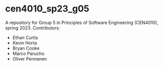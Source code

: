 # cen4010_sp23_g05
A repository for Group 5 in Principles of Software Engineering (CEN4010), spring 2023.
Contributors:
- Ethan Curtis
- Kevin Horta
- Bryan Cooke
- Marco Parucho
- Oliver Pennanen
